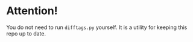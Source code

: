 # Attention!

You do not need to run `difftags.py` yourself.  It is a utility for keeping
this repo up to date.

